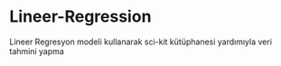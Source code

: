 # Lineer-Regression
Lineer Regresyon modeli kullanarak sci-kit kütüphanesi yardımıyla veri tahmini yapma

